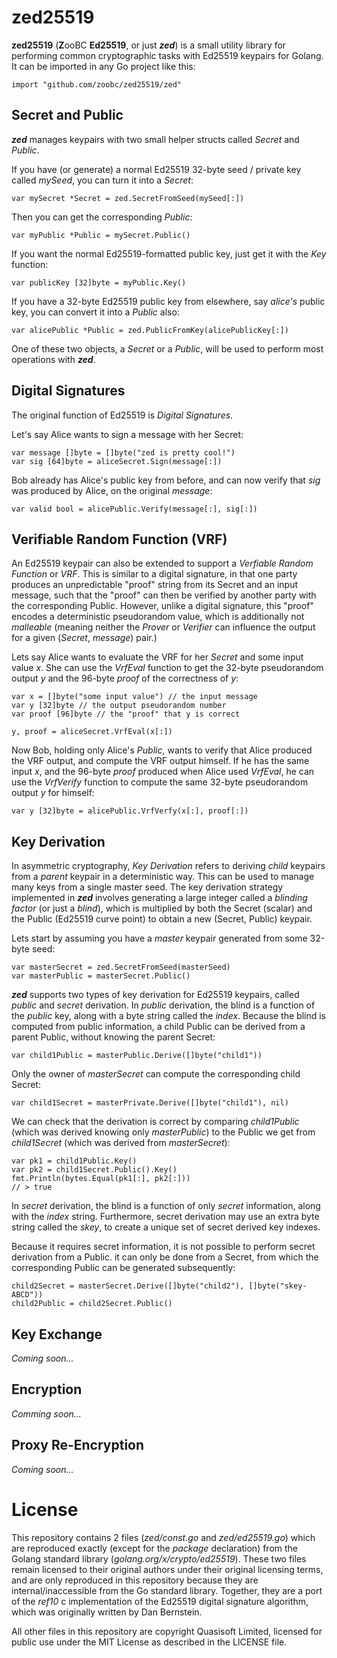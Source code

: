 # zed25519

**zed25519** (**Z**ooBC **Ed25519**, or just ***zed***) is a small utility library for performing common cryptographic tasks with Ed25519 keypairs for Golang. It can be imported in any Go project like this:

    import "github.com/zoobc/zed25519/zed"


## Secret and Public

***zed*** manages keypairs with two small helper structs called *Secret* and *Public*.

If you have (or generate) a normal Ed25519 32-byte seed / private key called *mySeed*, you can turn it into a *Secret*:

    var mySecret *Secret = zed.SecretFromSeed(mySeed[:])

Then you can get the corresponding *Public*:

    var myPublic *Public = mySecret.Public()

If you want the normal Ed25519-formatted public key, just get it with the *Key* function:

    var publicKey [32]byte = myPublic.Key()

If you have a 32-byte Ed25519 public key from elsewhere, say *alice's* public key, you can convert it into a *Public* also:

    var alicePublic *Public = zed.PublicFromKey(alicePublicKey[:])

One of these two objects, a *Secret* or a *Public*, will be used to perform most operations with ***zed***.


## Digital Signatures

The original function of Ed25519 is *Digital Signatures*. 

Let's say Alice wants to sign a message with her Secret:

    var message []byte = []byte("zed is pretty cool!")
    var sig [64]byte = aliceSecret.Sign(message[:])

Bob already has Alice's public key from before, and can now verify that *sig* was produced by Alice, on the original *message*:

    var valid bool = alicePublic.Verify(message[:], sig[:])


## Verifiable Random Function (VRF)

An Ed25519 keypair can also be extended to support a *Verfiable Random Function* or *VRF*. This is similar to a digital signature, in that one party produces an unpredictable "proof" string from its Secret and an input message, such that the "proof" can then be verified by another party with the corresponding Public. However, unlike a digital signature, this "proof" encodes a deterministic pseudorandom value, which is additionally not *malleable* (meaning neither the *Prover* or *Verifier* can influence the output for a given (*Secret*, *message*) pair.)

Lets say Alice wants to evaluate the VRF for her *Secret* and some input value *x*. She can use the *VrfEval* function to get the 32-byte pseudorandom output *y* and the 96-byte *proof* of the correctness of *y*:

    var x = []byte("some input value") // the input message
    var y [32]byte // the output pseudorandom number
    var proof [96]byte // the "proof" that y is correct

    y, proof = aliceSecret.VrfEval(x[:])

Now Bob, holding only Alice's *Public*, wants to verify that Alice produced the VRF output, and compute the VRF output himself. If he has the same input *x*, and the 96-byte *proof* produced when Alice used *VrfEval*, he can use the *VrfVerify* function to compute the same 32-byte pseudorandom output *y* for himself:

    var y [32]byte = alicePublic.VrfVerfy(x[:], proof[:])


## Key Derivation

In asymmetric cryptography, *Key Derivation* refers to deriving *child* keypairs from a *parent* keypair in a deterministic way. This can be used to manage many keys from a single master seed. The key derivation strategy implemented in ***zed*** involves generating a large integer called a *blinding factor* (or just a *blind*), which is multiplied by both the Secret (scalar) and the Public (Ed25519 curve point) to obtain a new (Secret, Public) keypair.

Lets start by assuming you have a *master* keypair generated from some 32-byte seed:

    var masterSecret = zed.SecretFromSeed(masterSeed)
    var masterPublic = masterSecret.Public()

***zed*** supports two types of key derivation for Ed25519 keypairs, called *public* and *secret* derivation. In *public* derivation, the blind is a function of the *public* key, along with a byte string called the *index*. Because the blind is computed from public information, a child Public can be derived from a parent Public, without knowing the parent Secret:

    var child1Public = masterPublic.Derive([]byte("child1"))

Only the owner of *masterSecret* can compute the corresponding child Secret:

    var child1Secret = masterPrivate.Derive([]byte("child1"), nil)

We can check that the derivation is correct by comparing *child1Public* (which was derived knowing only *masterPublic*) to the Public we get from *child1Secret* (which was derived from *masterSecret*):

    var pk1 = child1Public.Key()
    var pk2 = child1Secret.Public().Key()
    fmt.Println(bytes.Equal(pk1[:], pk2[:]))
    // > true

In *secret* derivation, the blind is a function of only *secret* information, along with the *index* string. Furthermore, secret derivation may use an extra byte string called the *skey*, to create a unique set of secret derived key indexes.

Because it requires secret information, it is not possible to perform secret derivation from a Public. it can only be done from a Secret, from which the corresponding Public can be generated subsequently:

    child2Secret = masterSecret.Derive([]byte("child2"), []byte("skey-ABCD"))
    child2Public = child2Secret.Public()




## Key Exchange

*Coming soon...*


## Encryption

*Comming soon...*


## Proxy Re-Encryption

*Coming soon...*


# License

This repository contains 2 files (*zed/const.go* and *zed/ed25519.go*) which are reproduced exactly (except for the *package* declaration) from the Golang standard library (*golang.org/x/crypto/ed25519*). These two files remain licensed to their original authors under their original licensing terms, and are only reproduced in this repository because they are internal/inaccessible from the Go standard library. Together, they are a port of the *ref10* c implementation of the Ed25519 digital signature algorithm, which was originally written by Dan Bernstein.

All other files in this repository are copyright Quasisoft Limited, licensed for public use under the MIT License as described in the LICENSE file.